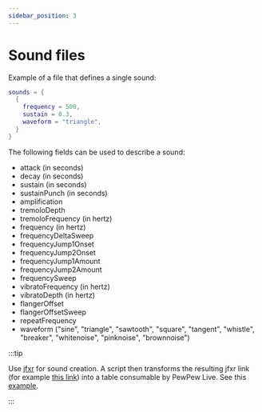 ```yaml
---
sidebar_position: 3
---
```


# Sound files

Example of a file that defines a single sound:

```lua
sounds = {
  {
    frequency = 500,
    sustain = 0.3,
    waveform = "triangle",
  }
}
```

The following fields can be used to describe a sound:

- attack (in seconds)
- decay (in seconds)
- sustain (in seconds)
- sustainPunch (in seconds)
- amplification
- tremoloDepth
- tremoloFrequency (in hertz)
- frequency (in hertz)
- frequencyDeltaSweep
- frequencyJump1Onset
- frequencyJump2Onset
- frequencyJump1Amount
- frequencyJump2Amount
- frequencySweep
- vibratoFrequency (in hertz)
- vibratoDepth (in hertz)
- flangerOffset
- flangerOffsetSweep
- repeatFrequency
- waveform ("sine", "triangle", "sawtooth", "square", "tangent", "whistle", "breaker", "whitenoise", "pinknoise", "brownnoise")

:::tip

Use [jfxr] for sound creation. A script then transforms the resulting jfxr link (for example [this link]) into a table consumable by PewPew Live. See this [example].

:::

[jfxr]: https://pewpew.live/jfxr/index.html
[this link]: https://pewpew.live/jfxr/index.html#%7B%22_version%22%3A1%2C%22_name%22%3A%22Pickup%2Fcoin%206%22%2C%22_locked%22%3A%5B%5D%2C%22sampleRate%22%3A44100%2C%22attack%22%3A0%2C%22sustain%22%3A0.1%2C%22sustainPunch%22%3A60%2C%22decay%22%3A0.14%2C%22tremoloDepth%22%3A0%2C%22tremoloFrequency%22%3A10%2C%22frequency%22%3A700%2C%22frequencySweep%22%3A0%2C%22frequencyDeltaSweep%22%3A0%2C%22repeatFrequency%22%3A0%2C%22frequencyJump1Onset%22%3A25%2C%22frequencyJump1Amount%22%3A75%2C%22frequencyJump2Onset%22%3A66%2C%22frequencyJump2Amount%22%3A0%2C%22harmonics%22%3A0%2C%22harmonicsFalloff%22%3A0.5%2C%22waveform%22%3A%22square%22%2C%22interpolateNoise%22%3Atrue%2C%22vibratoDepth%22%3A0%2C%22vibratoFrequency%22%3A10%2C%22squareDuty%22%3A90%2C%22squareDutySweep%22%3A0%2C%22flangerOffset%22%3A6%2C%22flangerOffsetSweep%22%3A0%2C%22bitCrush%22%3A16%2C%22bitCrushSweep%22%3A0%2C%22lowPassCutoff%22%3A22050%2C%22lowPassCutoffSweep%22%3A0%2C%22highPassCutoff%22%3A0%2C%22highPassCutoffSweep%22%3A0%2C%22compression%22%3A1%2C%22normalization%22%3Atrue%2C%22amplification%22%3A100%7D
[example]: https://github.com/jyaif/ppl-utils/blob/cd0607d3448915319ce9abc1f6019287566f6bdd/content/levels/useful_helpers/helpers/boxes/cannon_pickup_sound.lua#L3
